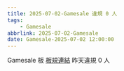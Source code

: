 ```yaml
---
title: 2025-07-02-Gamesale 違規 0 人
tags:
    - Gamesale
abbrlink: 2025-07-02-Gamesale
date: Gamesale-2025-07-02 12:00:00
---
```

Gamesale 板 [板規連結](https://www.ptt.cc/bbs/Gossiping/M.1637425085.A.07D.html)
昨天違規 0 人

